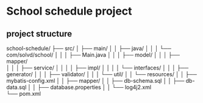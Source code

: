# School schedule project
## project structure
school-schedule/
├── src/
│   ├── main/
│   │   ├── java/
│   │   │   └── com/solvd/school/
│   │   │       ├── Main.java
│   │   │       ├── model/
│   │   │       ├── mapper/  
│   │   │       ├── service/
│   │   │       │   ├── impl/
│   │   │       │   └── interfaces/
│   │   │       ├── generator/
│   │   │       ├── validator/
│   │   │       └── util/
│   │   └── resources/
│   │       ├── mybatis-config.xml
│   │       ├── mapper/
│   │       ├── db-schema.sql
│   │       ├── db-data.sql
│   │       ├── database.properties
│   │       └── log4j2.xml    
└── pom.xml        
